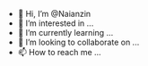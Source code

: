 - 👋 Hi, I’m @Naianzin
- 👀 I’m interested in ...
- 🌱 I’m currently learning ...
- 💞️ I’m looking to collaborate on ...
- 📫 How to reach me ...

<!---
Naianzin/Naianzin is a ✨ special ✨ repository because its `README.md` (this file) appears on your GitHub profile.
You can click the Preview link to take a look at your changes.
--->
